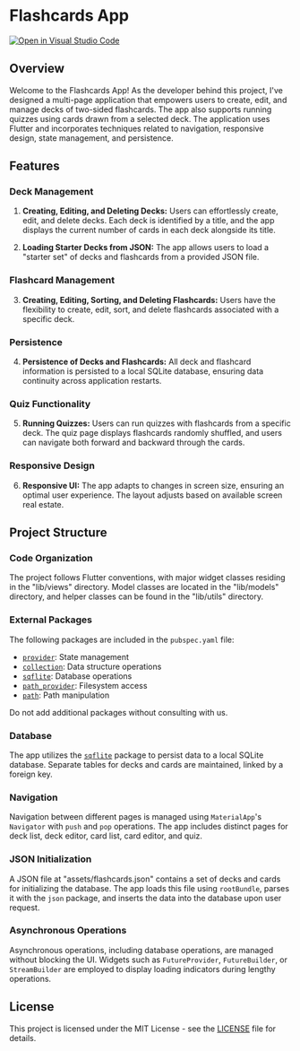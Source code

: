 # Flashcards App

[![Open in Visual Studio Code](https://classroom.github.com/assets/open-in-vscode-718a45dd9cf7e7f842a935f5ebbe5719a5e09af4491e668f4dbf3b35d5cca122.svg)](https://classroom.github.com/online_ide?assignment_repo_id=12417039&assignment_repo_type=AssignmentRepo)

## Overview

Welcome to the Flashcards App! As the developer behind this project, I've designed a multi-page application that empowers users to create, edit, and manage decks of two-sided flashcards. The app also supports running quizzes using cards drawn from a selected deck. The application uses Flutter and incorporates techniques related to navigation, responsive design, state management, and persistence.

## Features

### Deck Management

1. **Creating, Editing, and Deleting Decks:** Users can effortlessly create, edit, and delete decks. Each deck is identified by a title, and the app displays the current number of cards in each deck alongside its title.

2. **Loading Starter Decks from JSON:** The app allows users to load a "starter set" of decks and flashcards from a provided JSON file.

### Flashcard Management

3. **Creating, Editing, Sorting, and Deleting Flashcards:** Users have the flexibility to create, edit, sort, and delete flashcards associated with a specific deck.

### Persistence

4. **Persistence of Decks and Flashcards:** All deck and flashcard information is persisted to a local SQLite database, ensuring data continuity across application restarts.

### Quiz Functionality

5. **Running Quizzes:** Users can run quizzes with flashcards from a specific deck. The quiz page displays flashcards randomly shuffled, and users can navigate both forward and backward through the cards.

### Responsive Design

6. **Responsive UI:** The app adapts to changes in screen size, ensuring an optimal user experience. The layout adjusts based on available screen real estate.

## Project Structure

### Code Organization

The project follows Flutter conventions, with major widget classes residing in the "lib/views" directory. Model classes are located in the "lib/models" directory, and helper classes can be found in the "lib/utils" directory.

### External Packages

The following packages are included in the `pubspec.yaml` file:

- [`provider`](https://pub.dev/packages/provider): State management
- [`collection`](https://pub.dev/packages/collection): Data structure operations
- [`sqflite`](https://pub.dev/packages/sqflite): Database operations
- [`path_provider`](https://pub.dev/packages/path_provider): Filesystem access
- [`path`](https://pub.dev/packages/path): Path manipulation

Do not add additional packages without consulting with us.

### Database

The app utilizes the [`sqflite`](https://pub.dev/packages/sqflite) package to persist data to a local SQLite database. Separate tables for decks and cards are maintained, linked by a foreign key.

### Navigation

Navigation between different pages is managed using `MaterialApp`'s `Navigator` with `push` and `pop` operations. The app includes distinct pages for deck list, deck editor, card list, card editor, and quiz.

### JSON Initialization

A JSON file at "assets/flashcards.json" contains a set of decks and cards for initializing the database. The app loads this file using `rootBundle`, parses it with the `json` package, and inserts the data into the database upon user request.

### Asynchronous Operations

Asynchronous operations, including database operations, are managed without blocking the UI. Widgets such as `FutureProvider`, `FutureBuilder`, or `StreamBuilder` are employed to display loading indicators during lengthy operations.

## License

This project is licensed under the MIT License - see the [LICENSE](LICENSE) file for details.
